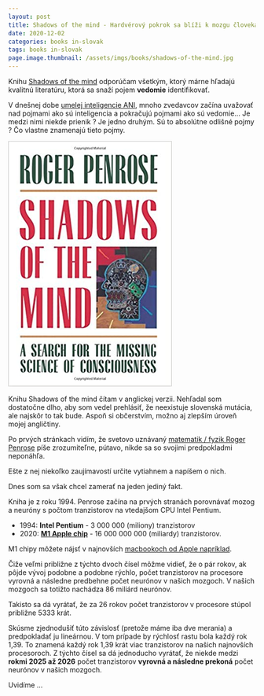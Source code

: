 ```yaml
---
layout: post
title: Shadows of the mind - Hardvérový pokrok sa blíži k mozgu človeka
date: 2020-12-02
categories: books in-slovak
tags: books in-slovak
page.image.thumbnail: /assets/imgs/books/shadows-of-the-mind.jpg
---
```


Knihu [Shadows of the mind](https://www.amazon.com/Shadows-Mind-Missing-Science-Consciousness/dp/0195106466) odporúčam všetkým, ktorý márne hľadajú kvalitnú literatúru, ktorá
sa snaží pojem **vedomie** identifikovať.

V dnešnej dobe [umelej inteligencie ANI](https://peterszatmary.com/ai/artificial-narrow-intelligence.html), mnoho zvedavcov
začína uvažovať nad pojmami ako sú inteligencia a pokračujú pojmami ako sú vedomie... 
Je medzi nimi niekde prienik ? Je jedno druhým. Sú to absolútne odlišné pojmy ? Čo vlastne znamenajú tieto pojmy.

[![Shadows of the mind](/assets/imgs/books/shadows-of-the-mind.jpg)](https://www.amazon.com/Shadows-Mind-Missing-Science-Consciousness/dp/0195106466)

Knihu Shadows of the mind čítam v anglickej verzii. Nehľadal som dostatočne dlho, aby
som vedel prehlásiť, že neexistuje slovenská mutácia, ale najskôr to tak bude. Aspoň si občerstvím, možno
aj zlepším úroveň mojej angličtiny.

Po prvých stránkach vidím, že svetovo uznávaný [matematik / fyzik Roger Penrose](https://en.wikipedia.org/wiki/Roger_Penrose) 
píše zrozumiteľne, pútavo, nikde sa so svojimi predpokladmi neponáhľa.

Ešte z nej niekoľko zaujímavostí určite vytiahnem a napíšem o nich.

Dnes som sa však chcel zamerať na jeden jediný fakt.

Kniha je z roku 1994. Penrose začína na prvých stranách porovnávať mozog a neuróny s počtom tranzistorov na 
vtedajšom CPU Intel Pentium. 

- 1994: **Intel Pentium** - 3 000 000 (miliony) tranzistorov
- 2020: **[M1 Apple chip](https://www.apple.com/mac/m1/)** - 16 000 000 000 (miliardy) tranzistorov.

M1 chipy môžete nájsť v najnovších [macbookoch od Apple napríklad](https://www.alza.sk/macbook-air-13-m1-vesmirne-sivy-sk-2020-d6252254.htm?o=2).

Čiže veľmi približne z týchto dvoch čísel môžme vidieť, že o pár rokov, ak pôjde vývoj podobne a podobne rýchlo, 
počet tranzistorov na procesore vyrovná a následne predbehne počet neurónov v našich mozgoch. 
V našich mozgoch sa totižto nachádza 86 miliárd neurónov.

Takisto sa dá vyrátať, že za 26 rokov počet tranzistorov v procesore stúpol približne 5333 krát.

Skúsme zjednodušiť túto závislosť (pretože máme iba dve merania) a predpokladať ju lineárnou. V tom prípade
by rýchlosť rastu bola každý rok 1,39. To znamená každý rok 1,39 krát viac tranzistorov na našich najnovších procesoroch.
Z týchto čísel sa dá jednoducho vyrátať, že niekde medzi **rokmi 2025 až 2026** počet tranzistorov **vyrovná a následne prekoná**
počet neurónov v našich mozgoch. 

Uvidíme ...







